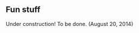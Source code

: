 ## Fun stuff

<div class="alert alert-danger" role="alert">Under construction! To be done. (August 20, 2014)</div>